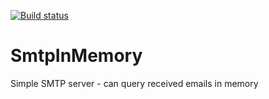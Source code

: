 [![Build status](https://ci.appveyor.com/api/projects/status/64aw6gj1onwdu60d/branch/master?svg=true)](https://ci.appveyor.com/project/NickLydon/smtpinmemory/branch/master)

# SmtpInMemory
Simple SMTP server - can query received emails in memory
